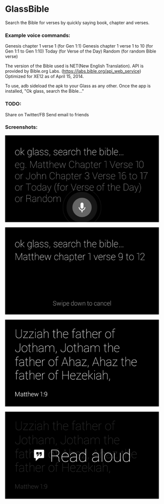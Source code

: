 GlassBible
==========

Search the Bible for verses by quickly saying book, chapter and verses.

### Example voice commands:
Genesis chapter 1 verse 1 (for Gen 1:1)
Genesis chapter 1 verse 1 to 10 (for Gen 1:1 to Gen 1:10)
Today (for Verse of the Day)
Random (for random Bible verse)

The version of the Bible used is NET(New English Translation).
API is provided by Bible.org Labs. (https://labs.bible.org/api_web_service)
Optimized for XE12 as of April 15, 2014.

To use, adb sideload the apk to your Glass as any other.
Once the app is installed, "Ok glass, search the Bible..."

### TODO: 
Share on Twitter/FB
Send email to friends

### Screenshots:

![Screen Shot1](https://raw.githubusercontent.com/ehdtkqorl123/glassBible/master/1.png)

![Screen Shot1](https://raw.githubusercontent.com/ehdtkqorl123/glassBible/master/2.png)

![Screen Shot1](https://raw.githubusercontent.com/ehdtkqorl123/glassBible/master/3.png)

![Screen Shot1](https://raw.githubusercontent.com/ehdtkqorl123/glassBible/master/4.png)
